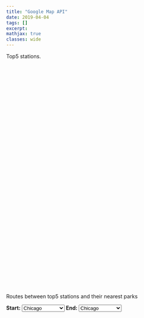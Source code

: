```yaml
---
title: "Google Map API"
date: 2019-04-04
tags: []
excerpt:
mathjax: true
classes: wide
---
```


Top5 stations.

<head>
  <script type="text/javascript" src="https://www.gstatic.com/charts/loader.js"></script>
  <script type="text/javascript">
    google.charts.load("current", {
      "packages":["map"],
      "mapsApiKey": "AIzaSyAB-pv1qhTq8z2GnUDOK9vJQyErovz2eEo"
  });
    google.charts.setOnLoadCallback(drawChart);
    function drawChart() {
      var data = google.visualization.arrayToDataTable([
        ['Lat', 'Long', 'Name'],
        [40.696823, -73.935390, 'Top 1'],
        [40.668947, -73.931834, 'Top 2'],
        [40.662563, -73.908905, 'Top 3'],
        [40.678914, -73.903900, 'Top 4'],
        [40.675401, -73.871903, 'Top 5']
      ]);
      var map = new google.visualization.Map(document.getElementById('map_div'), {
        center: {lat: 40.696823, lng:-73.935390},
        zoom: 5
        });
      map.draw(data, {
        showTooltip: true,
        showInfoWindow: true,
        mapTypeId: 'satellite'
      });
    }
  </script>
</head>
<body>
  <div id="map_div" style="width: 800px; height: 600px"></div>
</body>



Routes between top5 stations and their nearest parks


<head>
  <meta name="viewport" content="initial-scale=1.0, user-scalable=no">
  <meta charset="utf-8">
  <title>Directions Service</title>
  <style>
    #map {
      height: 600px
      width: 800px;
    }
    /*html, body {
      height: 100%;
      margin: 0;
      padding: 0;*/
    }
    #floating-panel {
      position: absolute;
      left: 25%;
      z-index: 5;
      background-color: #fff;
      padding: 5px;
      border: 1px solid #999;
      text-align: center;
      font-family: 'Roboto','sans-serif';
      line-height: 30px;
      padding-left: 10px;
    }
  </style>
</head>
<body>
  <div id="floating-panel">
  <b>Start: </b>
  <select id="start">
    <option value="chicago, il">Chicago</option>
    <option value="st louis, mo">St Louis</option>
    <option value="joplin, mo">Joplin, MO</option>
    <option value="oklahoma city, ok">Oklahoma City</option>
    <option value="amarillo, tx">Amarillo</option>
    <option value="gallup, nm">Gallup, NM</option>
    <option value="flagstaff, az">Flagstaff, AZ</option>
    <option value="winona, az">Winona</option>
    <option value="kingman, az">Kingman</option>
    <option value="barstow, ca">Barstow</option>
    <option value="san bernardino, ca">San Bernardino</option>
    <option value="los angeles, ca">Los Angeles</option>
  </select>
  <b>End: </b>
  <select id="end">
    <option value="chicago, il">Chicago</option>
    <option value="st louis, mo">St Louis</option>
    <option value="joplin, mo">Joplin, MO</option>
    <option value="oklahoma city, ok">Oklahoma City</option>
    <option value="amarillo, tx">Amarillo</option>
    <option value="gallup, nm">Gallup, NM</option>
    <option value="flagstaff, az">Flagstaff, AZ</option>
    <option value="winona, az">Winona</option>
    <option value="kingman, az">Kingman</option>
    <option value="barstow, ca">Barstow</option>
    <option value="san bernardino, ca">San Bernardino</option>
    <option value="los angeles, ca">Los Angeles</option>
  </select>
  </div>
  <div id="map"></div>
  <script>
    function initMap() {
      var directionsService = new google.maps.DirectionsService;
      var directionsDisplay = new google.maps.DirectionsRenderer;
      var map = new google.maps.Map(document.getElementById('map'), {
        zoom: 7,
        center: {lat: 40.696823, lng: -73.935390}
      });
      directionsDisplay.setMap(map);

      var onChangeHandler = function() {
        calculateAndDisplayRoute(directionsService, directionsDisplay);
      };
      document.getElementById('start').addEventListener('change', onChangeHandler);
      document.getElementById('end').addEventListener('change', onChangeHandler);
    }

    function calculateAndDisplayRoute(directionsService, directionsDisplay) {
      directionsService.route({
        origin: document.getElementById('start').value,
        destination: document.getElementById('end').value,
        travelMode: 'WALKING'
      }, function(response, status) {
        if (status === 'OK') {
          directionsDisplay.setDirections(response);
        } else {
          window.alert('Directions request failed due to ' + status);
        }
      });
    }
  </script>
  <script async defer
  src="https://maps.googleapis.com/maps/api/js?key=AIzaSyAB-pv1qhTq8z2GnUDOK9vJQyErovz2eEo&callback=initMap">
  </script>
</body>
